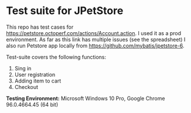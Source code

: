 # Test suite for JPetStore

This repo has test cases for https://petstore.octoperf.com/actions/Account.action. I used it as a prod environment. As far as this link has multiple issues (see the spreadsheet) I also run Petstore app locally from https://github.com/mybatis/jpetstore-6.

Test-suite covers the following functions:

1. Sing in
2. User registration
3. Adding item to cart
4. Checkout

**Testing Environment:** Microsoft Windows 10 Pro, Google Chrome 96.0.4664.45 (64 bit)
